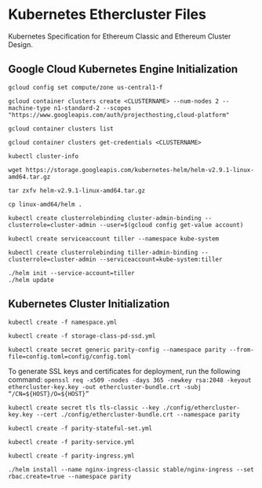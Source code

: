 # Kubernetes Ethercluster Files

Kubernetes Specification for Ethereum Classic and Ethereum Cluster Design.


## Google Cloud Kubernetes Engine Initialization

`gcloud config set compute/zone us-central1-f`

`gcloud container clusters create <CLUSTERNAME> --num-nodes 2 --machine-type n1-standard-2 --scopes "https://www.googleapis.com/auth/projecthosting,cloud-platform"`

`gcloud container clusters list`

`gcloud container clusters get-credentials <CLUSTERNAME>`

`kubectl cluster-info`

`wget https://storage.googleapis.com/kubernetes-helm/helm-v2.9.1-linux-amd64.tar.gz`

`tar zxfv helm-v2.9.1-linux-amd64.tar.gz`

`cp linux-amd64/helm .`

`kubectl create clusterrolebinding cluster-admin-binding --clusterrole=cluster-admin --user=$(gcloud config get-value account)`

`kubectl create serviceaccount tiller --namespace kube-system`

`kubectl create clusterrolebinding tiller-admin-binding --clusterrole=cluster-admin --serviceaccount=kube-system:tiller`

```
./helm init --service-account=tiller
./helm update
```

## Kubernetes Cluster Initialization

`kubectl create -f namespace.yml`

`kubectl create -f storage-class-pd-ssd.yml`

`kubectl create secret generic parity-config --namespace parity --from-file=config.toml=config/config.toml`

To generate SSL keys and certificates for deployment, run the following command:
`openssl req -x509 -nodes -days 365 -newkey rsa:2048 -keyout ethercluster-key.key -out ethercluster-bundle.crt -subj “/CN=${HOST}/O=${HOST}”`

`kubectl create secret tls tls-classic --key ./config/ethercluster-key.key --cert ./config/ethercluster-bundle.crt --namespace parity`

`kubectl create -f parity-stateful-set.yml`

`kubectl create -f parity-service.yml`

`kubectl create -f parity-ingress.yml`

`./helm install --name nginx-ingress-classic stable/nginx-ingress --set rbac.create=true --namespace parity`
